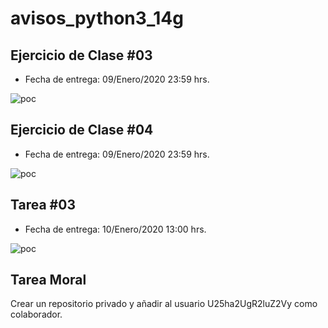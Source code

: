 # avisos_python3_14g

## Ejercicio de Clase #03
* Fecha de entrega: 09/Enero/2020 23:59 hrs.

![poc](https://raw.githubusercontent.com/U25ha2UgR2luZ2Vy/avisos_python3_14g/master/tareas_y_ejercicios/ejercicio03.png)

## Ejercicio de Clase #04
* Fecha de entrega: 09/Enero/2020 23:59 hrs.

![poc](https://raw.githubusercontent.com/U25ha2UgR2luZ2Vy/avisos_python3_14g/master/tareas_y_ejercicios/ejercicio04.png)

## Tarea #03
* Fecha de entrega: 10/Enero/2020 13:00 hrs.

![poc](https://raw.githubusercontent.com/U25ha2UgR2luZ2Vy/avisos_python3_14g/master/tareas_y_ejercicios/tarea03.png)

## Tarea Moral

Crear un repositorio privado y añadir al usuario U25ha2UgR2luZ2Vy como colaborador.